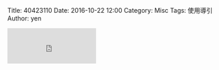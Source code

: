 Title: 40423110 
Date: 2016-10-22 12:00
Category: Misc
Tags: 使用導引
Author: yen

<iframe src="https://www.facebook.com/plugins/like.php?href=https%3A%2F%2F40423105.github.io%2F2016fallcadp_hw%2F%23%2F&width=200&layout=standard&action=like&show_faces=true&share=true&height=80&appId" width="200" height="80" style="border:none;overflow:hidden" scrolling="no" frameborder="0" allowTransparency="true"></iframe>



<!-- PELICAN_END_SUMMARY -->